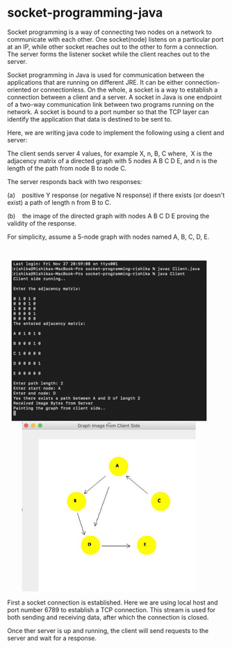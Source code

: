 # socket-programming-java

Socket programming is a way of connecting two nodes on a network to communicate with each other. One socket(node) listens on a particular port at an IP, while other socket reaches out to the other to form a connection. The server forms the listener socket while the client reaches out to the server.

Socket programming in Java is used for communication between the applications that are running on different JRE. It can be either connection-oriented or connectionless. On the whole, a socket is a way to establish a connection between a client and a server. A socket in Java is one endpoint of a two-way communication link between two programs running on the network. A socket is bound to a port number so that the TCP layer can identify the application that data is destined to be sent to.

Here, we are writing java code to implement the following using a client and server:

The client sends server 4 values, for example X, n, B, C where,  X is the adjacency matrix of a directed graph with 5 nodes A B C D E, and n is the length of the path from node B to node C.

The server responds back with two responses:

(a)    positive Y response (or negative N response) if there exists (or doesn't exist) a path of length n from B to C.

(b)    the image of the directed graph with nodes A B C D E proving the validity of the response.

For simplicity, assume a 5-node graph with nodes named A, B, C, D, E. 

<br>
<p align="center">
  <img src="https://github.com/rishikadwarak/socket-programming-java/blob/main/pic1.png" width="450" />         
  <img src="https://github.com/rishikadwarak/socket-programming-java/blob/main/pic2.png" width="400" />         
</p>

First a socket connection is established. Here we are using local host and port number 6789 to establish a TCP connection. This stream is used for both sending and receiving data, after which the connection is closed.

Once ther server is up and running, the client will send requests to the server and wait for a response.
